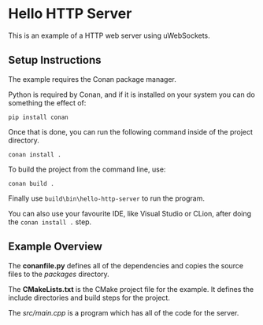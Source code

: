 # Hello HTTP Server

This is an example of a HTTP web server using uWebSockets.

## Setup Instructions
The example requires the Conan package manager.

Python is required by Conan, and if it is installed on your system you can do something the effect of:

``pip install conan``

Once that is done, you can run the following command inside of the project directory.

``conan install .``

To build the project from the command line, use:

``conan build .``

Finally use ``build\bin\hello-http-server`` to run the program.

You can also use your favourite IDE, like Visual Studio or CLion, after doing the ``conan install .`` step.


## Example Overview
The **conanfile.py** defines all of the dependencies and copies the source files to the _packages_ directory.

The **CMakeLists.txt** is the CMake project file for the example. It defines the include directories and build steps for the project.

The _src/main.cpp_ is a program which has all of the code for the server.

